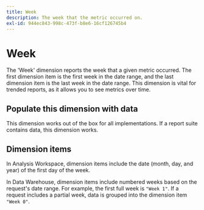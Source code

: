```yaml
---
title: Week
description: The week that the metric occurred on.
exl-id: 944ec843-998c-473f-b8e6-16cf126745b4
---
```

# Week

The 'Week' dimension reports the week that a given metric occurred. The first dimension item is the first week in the date range, and the last dimension item is the last week in the date range. This dimension is vital for trended reports, as it allows you to see metrics over time.

## Populate this dimension with data

This dimension works out of the box for all implementations. If a report suite contains data, this dimension works.

## Dimension items

In Analysis Workspace, dimension items include the date (month, day, and year) of the first day of the week.

In Data Warehouse, dimension items include numbered weeks based on the request's date range. For example, the first full week is `"Week 1"`. If a request includes a partial week, data is grouped into the dimension item `"Week 0"`.
